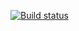 [![Build status](https://ci.appveyor.com/api/projects/status/i72dk5joky4yd3pj?svg=true)](https://ci.appveyor.com/project/m1aestro/ajs-ci-task2)
